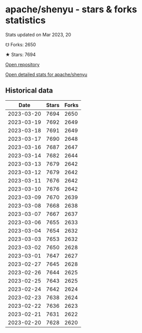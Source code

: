 # apache/shenyu - stars & forks statistics

Stats updated on Mar 2023, 20

☋ Forks: 2650

★ Stars: 7694

[Open repository](https://github.com/apache/shenyu)

[Open detailed stats for apache/shenyu](https://reviewgithub.com/rep/apache/shenyu)

## Historical data
| Date | Stars | Forks |
|------|-------|-------|
| 2023-03-20 | 7694 | 2650 | 
| 2023-03-19 | 7692 | 2649 | 
| 2023-03-18 | 7691 | 2649 | 
| 2023-03-17 | 7690 | 2648 | 
| 2023-03-16 | 7687 | 2647 | 
| 2023-03-14 | 7682 | 2644 | 
| 2023-03-13 | 7679 | 2642 | 
| 2023-03-12 | 7679 | 2642 | 
| 2023-03-11 | 7676 | 2642 | 
| 2023-03-10 | 7676 | 2642 | 
| 2023-03-09 | 7670 | 2639 | 
| 2023-03-08 | 7668 | 2638 | 
| 2023-03-07 | 7667 | 2637 | 
| 2023-03-06 | 7655 | 2633 | 
| 2023-03-04 | 7654 | 2632 | 
| 2023-03-03 | 7653 | 2632 | 
| 2023-03-02 | 7650 | 2628 | 
| 2023-03-01 | 7647 | 2627 | 
| 2023-02-27 | 7645 | 2628 | 
| 2023-02-26 | 7644 | 2625 | 
| 2023-02-25 | 7643 | 2625 | 
| 2023-02-24 | 7642 | 2624 | 
| 2023-02-23 | 7638 | 2624 | 
| 2023-02-22 | 7636 | 2623 | 
| 2023-02-21 | 7631 | 2622 | 
| 2023-02-20 | 7628 | 2620 | 

